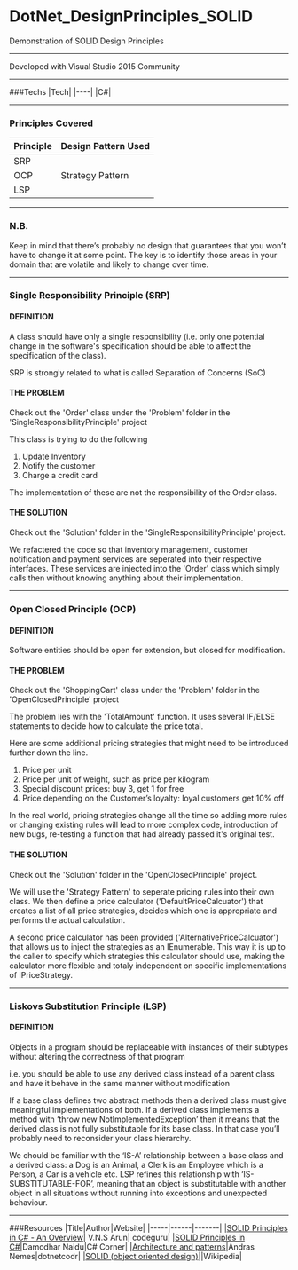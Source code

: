 # DotNet_DesignPrinciples_SOLID

Demonstration of SOLID Design Principles

---

Developed with Visual Studio 2015 Community

---

###Techs
|Tech|
|----|
|C#|

---
### Principles Covered

|Principle|Design Pattern Used|
|---------|-------------------|
|SRP||
|OCP|Strategy Pattern|
|LSP| |

---
### N.B.

Keep in mind that there’s probably no design that guarantees that you won’t have to change it at some point. The key is to identify those areas in your domain that are volatile and likely to change over time.

---

### Single Responsibility Principle (SRP)

#### DEFINITION
A class should have only a single responsibility (i.e. only one potential change in the software's specification should be able to affect the specification of the class).

SRP is strongly related to what is called Separation of Concerns (SoC)

#### THE PROBLEM
Check out the 'Order' class under the 'Problem' folder in the 'SingleResponsibilityPrinciple' project

This class is trying to do the following

1. Update Inventory
2. Notify the customer
3. Charge a credit card

The implementation of these are not the responsibility of the Order class.

#### THE SOLUTION
Check out the 'Solution' folder in the 'SingleResponsibilityPrinciple' project.

We refactered the code so that inventory management, customer notification and payment services are seperated into their respective interfaces. These services are injected into the 'Order' class which simply calls then without knowing anything about their implementation.

---

### Open Closed Principle (OCP)

#### DEFINITION
Software entities should be open for extension, but closed for modification.


#### THE PROBLEM
Check out the 'ShoppingCart' class under the 'Problem' folder in the 'OpenClosedPrinciple' project

The problem lies with the 'TotalAmount' function. It uses several IF/ELSE statements to decide how to calculate the price total. 

Here are some additional pricing strategies that might need to be introduced further down the line.

1. Price per unit
2. Price per unit of weight, such as price per kilogram
3. Special discount prices: buy 3, get 1 for free
4. Price depending on the Customer’s loyalty: loyal customers get 10% off

In the real world, pricing strategies change all the time so adding more rules or changing existing rules will lead to more complex code, introduction of new bugs, re-testing a function that had already passed it's original test.

#### THE SOLUTION
Check out the 'Solution' folder in the 'OpenClosedPrinciple' project.

We will use the 'Strategy Pattern' to seperate pricing rules into their own class. We then define a price calculator ('DefaultPriceCalcuator') that creates a list of all price strategies, decides which one is appropriate and performs the actual calculation.

A second price calculator has been provided ('AlternativePriceCalcuator') that allows us to inject the strategies as an IEnumerable. This way it is up to the caller to specify which strategies this calculator should use, making the calculator more flexible and totaly independent on specific implementations of IPriceStrategy. 

---

### Liskovs Substitution Principle (LSP)

#### DEFINITION
Objects in a program should be replaceable with instances of their subtypes without altering the correctness of that program

i.e. you should be able to use any derived class instead of a parent class and have it behave in the same manner without modification

If a base class defines two abstract methods then a derived class must give meaningful implementations of both. If a derived class implements a method with ‘throw new NotImplementedException’ then it means that the derived class is not fully substitutable for its base class. In that case you’ll probably need to reconsider your class hierarchy.

We chould be familiar with the ‘IS-A’ relationship between a base class and a derived class: a Dog is an Animal, a Clerk is an Employee which is a Person, a Car is a vehicle etc. LSP refines this relationship with ‘IS-SUBSTITUTABLE-FOR’, meaning that an object is substitutable with another object in all situations without running into exceptions and unexpected behaviour.


---

###Resources
|Title|Author|Website|
|-----|------|-------|
|[SOLID Principles in C# - An Overview](http://www.codeguru.com/columns/experts/solid-principles-in-c-an-overview.htm)| V.N.S Arun| codeguru|
|[SOLID Principles in C#](http://www.c-sharpcorner.com/uploadfile/damubetha/solid-principles-in-c-sharp/)|Damodhar Naidu|C# Corner|
|[Architecture and patterns](https://dotnetcodr.com/architecture-and-patterns/)|Andras Nemes|dotnetcodr|
|[SOLID (object oriented design)](https://en.wikipedia.org/wiki/SOLID_(object-oriented_design))||Wikipedia|
